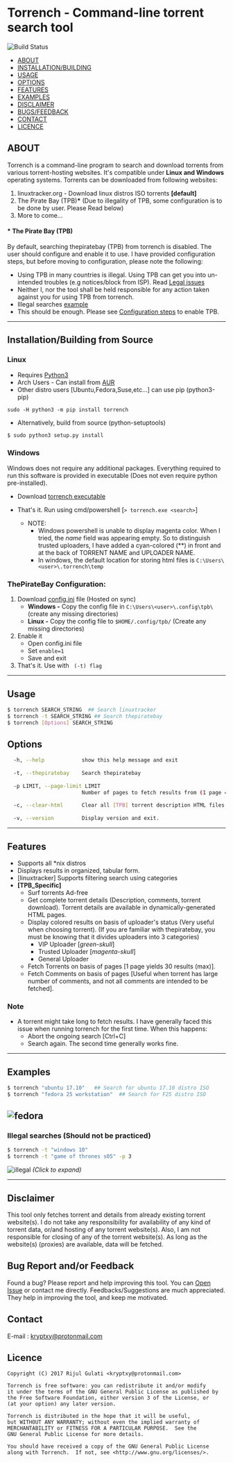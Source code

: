 # Torrench - Command-line torrent search tool
![Build Status](https://travis-ci.org/kryptxy/torrench.svg?branch=master)

* [ABOUT](https://github.com/kryptxy/torrench#about)
* [INSTALLATION/BUILDING](https://github.com/kryptxy/torrench#installationbuilding-from-source)
* [USAGE](https://github.com/kryptxy/torrench#usage)
* [OPTIONS](https://github.com/kryptxy/torrench#options)
* [FEATURES](https://github.com/kryptxy/torrench#features)
* [EXAMPLES](https://github.com/kryptxy/torrench#examples)
* [DISCLAIMER](https://github.com/kryptxy/torrench#disclaimer)
* [BUGS/FEEDBACK](https://github.com/kryptxy/torrench#bug-report-andor-feedback)
* [CONTACT](https://github.com/kryptxy/torrench#contact)
* [LICENCE](https://github.com/kryptxy/torrench#licence)

## ABOUT
Torrench is a command-line program to search and download torrents from various torrent-hosting websites. It's compatible under **Linux and Windows** operating systems. 
Torrents can be downloaded from following websites:
1. linuxtracker.org - Download linux distros ISO torrents **[default]**	
2. The Pirate Bay (TPB)**\*** (Due to illegality of TPB, some configuration is to be done by user. Please Read below)
3. More to come...

#### \* The Pirate Bay (TPB)
By default, searching thepiratebay (TPB) from torrench is disabled. The user should configure and enable it to use. I have provided configuration steps, but before moving to configuration, please note the following:

* Using TPB in many countries is illegal. Using TPB can get you into un-intended troubles (e.g notices/block from ISP). Read [Legal issues](https://en.wikipedia.org/wiki/The_Pirate_Bay#Legal_issues)
* Neither I, nor the tool shall be held responsible for any action taken against you for using TPB from torrench.
* Illegal searches [example](https://github.com/kryptxy/torrench#illegal-searches-should-not-be-practiced)
* This should be enough. Please see [Configuration steps](https://github.com/kryptxy/torrench#thepiratebay-configuration) to enable TPB.

---

## Installation/Building from Source
### Linux

* Requires [Python3](https://www.python.org/downloads/)
* Arch Users - Can install from [AUR](https://aur.archlinux.org/packages/torrench/)
* Other distro users [Ubuntu,Fedora,Suse,etc...] can use pip (python3-pip)
```
sudo -H python3 -m pip install torrench
```
* Alternatively, build from source (python-setuptools)
```bash
$ sudo python3 setup.py install
```
	
### Windows
Windows does not require any additional packages. Everything required to run this software is provided in executable (Does not even require python pre-installed).

* Download [torrench executable](https://github.com/kryptxy/torrench/releases/download/v1.0.1.20170807/torrench-1.0.1.20170807.exe)
* That's it. Run using cmd/powershell [```> torrench.exe <search>```]

	* NOTE: 
		* Windows powershell is unable to display magenta color. When I tried, the _name_ field was appearing empty. So to distinguish trusted uploaders, I have added a cyan-colored (\**) in front and at the back of TORRENT NAME and UPLOADER NAME. 
		* In windows, the default location for storing html files is ```C:\Users\<user>\.torrench\temp```

### ThePirateBay Configuration:
1. Download [config.ini](https://ln.sync.com/dl/26cd652e0/nqzvd8b3-9gqs3pdu-32btqm2c-9r6mbymm) file (Hosted on sync)
	* **Windows -** Copy the config file in ```C:\Users\<user>\.config\tpb\``` (create any missing directories)
	* **Linux -** Copy the config file to ```$HOME/.config/tpb/``` (Create any missing directories)
2. Enable it
	* Open config.ini file
	* Set ```enable=1```
	* Save and exit
3. That's it. Use with ``` (-t) flag```

---

## Usage
```bash
$ torrench SEARCH_STRING  ## Search linuxtracker
$ torrench -t SEARCH_STRING ## Search thepiratebay
$ torrench [Options] SEARCH_STRING
```

## Options
```bash
  -h, --help            show this help message and exit
  
  -t, --thepiratebay    Search thepiratebay
  
  -p LIMIT, --page-limit LIMIT
                        Number of pages to fetch results from (1 page = 30 results). [default: 1] [TPB]
						
  -c, --clear-html      Clear all [TPB] torrent description HTML files and exit.
						
  -v, --version         Display version and exit.
 ```

---

## Features
* Supports all \*nix distros
* Displays results in organized, tabular form.
* [linuxtracker] Supports filtering search using categories
* **[TPB_Specific]** 
	* Surf torrents Ad-free
	* Get complete torrent details (Description, comments, torrent download). Torrent details are available in dynamically-generated HTML pages.
	* Display colored results on basis of uploader's status (Very useful when choosing torrent). (If you are familiar with thepiratebay, you must be knowing that it divides uploaders into 3 categories)
		* VIP Uploader [_green-skull_]
		* Trusted Uploader [_magenta-skull_]
		* General Uploader	
	* Fetch Torrents on basis of pages [1 page yields 30 results (max)].
	* Fetch Comments on basis of pages [Useful when torrent has large number of comments, and not all comments are intended to be fetched].

### Note
* A torrent might take long to fetch results. I have generally faced this issue when running torrench for the first time. When this happens:
	* Abort the ongoing search [Ctrl+C]
	* Search again. The second time generally works fine.

---

## Examples

```bash
$ torrench "ubuntu 17.10"	## Search for ubuntu 17.10 distro ISO
$ torrench "fedora 25 workstation"	## Search for F25 distro ISO
```
![fedora](https://raw.githubusercontent.com/kryptxy/torrench/master/images/screenshots/linux.gif)
---
### Illegal searches (Should not be practiced)

```bash
$ torrench -t "windows 10"
$ torrench -t "game of thrones s05" -p 3
```
![illegal](https://raw.githubusercontent.com/kryptxy/torrench/master/images/screenshots/got.gif)
_(Click to expand)_

---

## Disclaimer
This tool only fetches torrent and details from already existing torrent website(s). I do not take any responsibility for availability of any kind of torrent data, or/and hosting of any torrent website(s). Also, I am  not responsible for closing of any of the torrent website(s). As long as the website(s) (proxies) are available, data will be fetched.

## Bug Report and/or Feedback
Found a bug? Please report and help improving this tool. You can [Open Issue](https://github.com/kryptxy/torrench/issues/new) or contact me directly.
Feedbacks/Suggestions are much appreciated. They help in improving the tool, and keep me motivated. 

## Contact
E-mail : kryptxy@protonmail.com

## Licence
```
Copyright (C) 2017 Rijul Gulati <kryptxy@protonmail.com>

Torrench is free software: you can redistribute it and/or modify
it under the terms of the GNU General Public License as published by
the Free Software Foundation, either version 3 of the License, or
(at your option) any later version.

Torrench is distributed in the hope that it will be useful,
but WITHOUT ANY WARRANTY; without even the implied warranty of
MERCHANTABILITY or FITNESS FOR A PARTICULAR PURPOSE.  See the
GNU General Public License for more details.

You should have received a copy of the GNU General Public License
along with Torrench.  If not, see <http://www.gnu.org/licenses/>.
```
